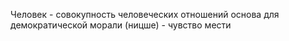 
Человек - совокупность человеческих отношений
основа для демократической морали (ницше) - чувство мести
